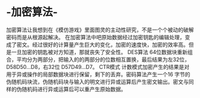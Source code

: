 # -加密算法-
加密算法让我想到在《模仿游戏》里面图灵的主动性研究，不是一个个被动的破解密码而是从根源起解决。
在加密算法中吧原始数据经过加密钥匙的编辑处理，变成了密文。经过很好的计算量产生巨大的变化，加密的速度快，加密的效率高。但是一旦加密的钥匙被对方知道，那就丧失了安全性。
DES算法
64位数据块重新组合，平均分为两部分，把输入的的两部分的位数相互置换，最后结果为左32位，D58D50...D8，右32位 D57D49...D7。
CTR模式
计数模式加密产生的结果是对用于异或操作的局部数据块进行保留，剩下的丢弃。密码算法产生一个16 字节的伪随机码块流，伪随机码块与输入的明文进行异或运算后产生密文输出。密文与同样的伪随机码进行异或运算后可以重产生原始数据。
